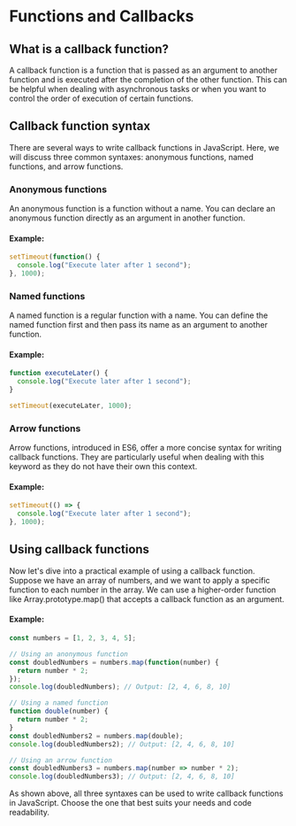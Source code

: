 # Functions and Callbacks

## What is a callback function?

A callback function is a function that is passed as an argument to another function and is executed after the completion of the other function. This can be helpful when dealing with asynchronous tasks or when you want to control the order of execution of certain functions.

## Callback function syntax

There are several ways to write callback functions in JavaScript. Here, we will discuss three common syntaxes: anonymous functions, named functions, and arrow functions.

### Anonymous functions

An anonymous function is a function without a name. You can declare an anonymous function directly as an argument in another function.

#### Example:

```javascript
setTimeout(function() {
  console.log("Execute later after 1 second");
}, 1000);
```

### Named functions

A named function is a regular function with a name. You can define the named function first and then pass its name as an argument to another function.

#### Example:

```javascript
function executeLater() {
  console.log("Execute later after 1 second");
}

setTimeout(executeLater, 1000);
```

### Arrow functions

Arrow functions, introduced in ES6, offer a more concise syntax for writing callback functions. They are particularly useful when dealing with this keyword as they do not have their own this context.

#### Example:

```javascript
setTimeout(() => {
  console.log("Execute later after 1 second");
}, 1000);
```


## Using callback functions

Now let's dive into a practical example of using a callback function. Suppose we have an array of numbers, and we want to apply a specific function to each number in the array. We can use a higher-order function like Array.prototype.map() that accepts a callback function as an argument.

#### Example:

```javascript
const numbers = [1, 2, 3, 4, 5];

// Using an anonymous function
const doubledNumbers = numbers.map(function(number) {
  return number * 2;
});
console.log(doubledNumbers); // Output: [2, 4, 6, 8, 10]

// Using a named function
function double(number) {
  return number * 2;
}
const doubledNumbers2 = numbers.map(double);
console.log(doubledNumbers2); // Output: [2, 4, 6, 8, 10]

// Using an arrow function
const doubledNumbers3 = numbers.map(number => number * 2);
console.log(doubledNumbers3); // Output: [2, 4, 6, 8, 10]
```

As shown above, all three syntaxes can be used to write callback functions in JavaScript. Choose the one that best suits your needs and code readability.